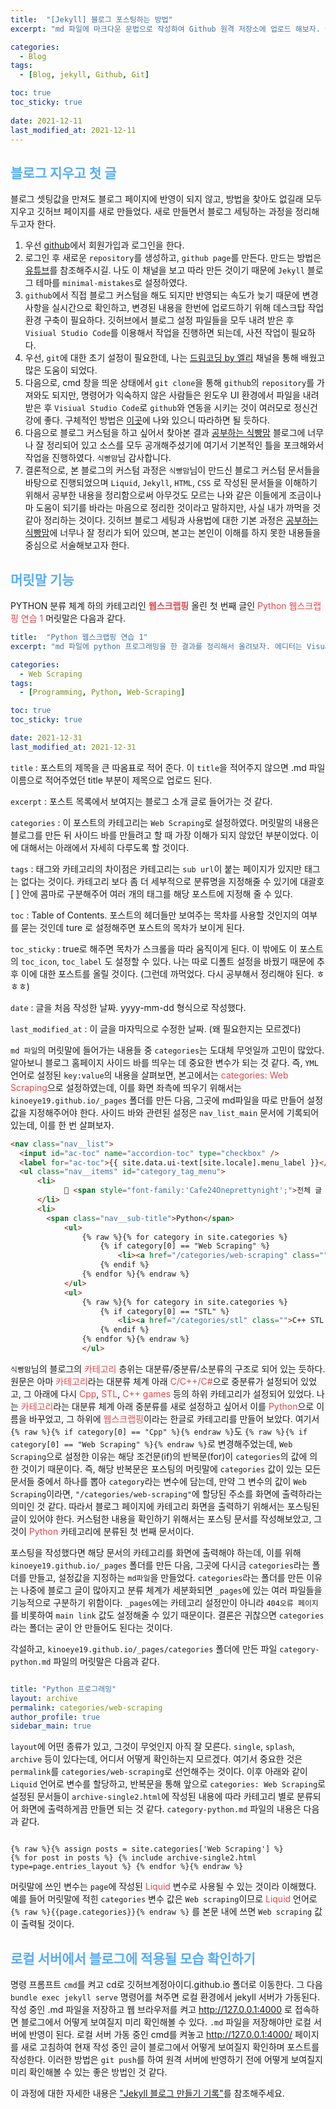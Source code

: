 ```yaml
---
title:  "[Jekyll] 블로그 포스팅하는 방법"
excerpt: "md 파일에 마크다운 문법으로 작성하여 Github 원격 저장소에 업로드 해보자. 에디터는 Visual Studio code 사용! 로컬 서버에서 확인도 해보자. "

categories:
  - Blog
tags:
  - [Blog, jekyll, Github, Git]

toc: true
toc_sticky: true
 
date: 2021-12-11
last_modified_at: 2021-12-11
---
```



## <span style="color:#58ACFA">**블로그 지우고 첫 글**</span>

블로그 셋팅값을 만져도 블로그 페이지에 반영이 되지 않고, 방법을 찾아도 없길래 모두 지우고 깃허브 페이지를 새로 만들었다.
새로 만들면서 블로그 세팅하는 과정을 정리해두고자 한다. 

1. 우선 [github](www.github.com)에서 회원가입과 로그인을 한다. 
2. 로그인 후 새로운 `repository`를 생성하고,  `github page`를 만든다. 만드는 방법은 [유튜브](https://www.youtube.com/watch?v=ACzFIAOsfpM)를 참조해주시길. 나도 이 채널을 보고 따라 만든 것이기 때문에 `Jekyll` 블로그 테마를 `minimal-mistakes`로 설정하였다.  
3. `github`에서 직접 블로그 커스텀을 해도 되지만 반영되는 속도가 늦기 때문에 변경 사항을 실시간으로 확인하고, 변경된 내용을 한번에 업로드하기 위해 데스크탑 작업 환경 구축이 필요하다. 깃허브에서 블로그 설정 파일들을 모두 내려 받은 후 `Visiual Studio Code`를 이용해서 작업을 진행하면 되는데, 사전 작업이 필요하다.  
4. 우선, `git`에 대한 초기 설정이 필요한데, 나는 [드림코딩 by 엘리](https://www.youtube.com/watch?v=Z9dvM7qgN9s) 채널을 통해 배웠고 많은 도움이 되었다. 
5. 다음으로, cmd 창을 띄운 상태에서 `git clone`을 통해 `github`의 `repository`를 가져와도 되지만, 명령어가 익숙하지 않은 사람들은 윈도우 UI 환경에서 파일을 내려 받은 후 `Visiual Studio Code`로 `github`와 연동을 시키는 것이 여러모로 정신건강에 좋다. 구체적인 방법은 [이곳](https://doheejin.github.io/git/2021/02/15/github-blog-local.html)에 나와 있으니 따라하면 될 듯하다.  
6. 다음으로 블로그 커스텀을 하고 싶어서 찾아본 결과 [공부하는 식빵맘](https://ansohxxn.github.io/index.html) 블로그에 너무나 잘 정리되어 있고 소스를 모두 공개해주셨기에 여기서 기본적인 틀을 포크해와서 작업을 진행하였다. `식빵맘`님 감사합니다.
7. 결론적으로, 본 블로그의 커스텀 과정은 `식빵맘`님이 만드신 블로그 커스텀 문서들을 바탕으로 진행되었으며 `Liquid`, `Jekyll`, `HTML`, `CSS` 로 작성된 문서들을 이해하기 위해서 공부한 내용을 정리함으로써 아무것도 모르는 나와 같은 이들에게 조금이나마 도움이 되기를 바라는 마음으로 정리한 것이라고 말하지만, 사실 내가 까먹을 것 같아 정리하는 것이다. 깃허브 블로그 세팅과 사용법에 대한 기본 과정은 [공부하는 식빵맘](https://ansohxxn.github.io/index.html)에 너무나 잘 정리가 되어 있으며, 본고는 본인이 이해를 하지 못한 내용들을 중심으로 서술해보고자 한다.  



## <span style="color:#58ACFA">**머릿말 기능**</span>

PYTHON 분류 체계 하의 카테고리인 <span style="color:#DE494D">**웹스크랩핑**</span> 올린 첫 번째 글인 <span style="color:#DE494D">Python 웹스크랩핑 연습 1</span> 머릿말은 다음과 같다. 

```yaml
title:  "Python 웹스크랩핑 연습 1" 
excerpt: "md 파일에 python 프로그래밍을 한 결과를 정리해서 올려보자. 에디터는 Visual Studio code 사용! 로컬 서버에서 확인도 해보자."

categories:
  - Web Scraping
tags:
  - [Programming, Python, Web-Scraping]

toc: true
toc_sticky: true

date: 2021-12-31
last_modified_at: 2021-12-31

```



`title` : 포스트의 제목을 큰 따옴표로 적어 준다. 이 `title`을 적어주지 않으면 .md 파일 이름으로 적어주었던 title 부분이 제목으로 업로드 된다.

`excerpt` : 포스트 목록에서 보여지는 블로그 소개 글로 들어가는 것 같다.   


`categories` : 이 포스트의 카테고리는 `Web Scraping`로 설정하였다. 머릿말의 내용은 블로그를 만든 뒤 사이드 바를 만들려고 할 때 가장 이해가 되지 않았던 부분이었다. 이에 대해서는 아래에서 자세히 다루도록 할 것이다.   


`tags` : 태그와 카테고리의 차이점은 카테고리는 `sub url`이 붙는 페이지가 있지만 태그는 없다는 것이다. 카테고리 보다 좀 더 세부적으로 분류명을 지정해줄 수 있기에 대괄호 [ ] 안에 콤마로 구분해주어 여러 개의 태그를 해당 포스트에 지정해 줄 수 있다. 

`toc` : Table of Contents. 포스트의 헤더들만 보여주는 목차를 사용할 것인지의 여부를 묻는 것인데 ture 로 설정해주면 포스트의 목차가 보이게 된다.

`toc_sticky` : true로 해주면 목차가 스크롤을 따라 움직이게 된다. 이 밖에도 이 포스트의 `toc_icon`, `toc_label` 도 설정할 수 있다. 나는 따로 디폴트 설정을 바꿨기 때문에 추후 이에 대한 포스트를 올릴 것이다. (그런데 까먹었다. 다시 공부해서 정리해야 된다. ㅎㅎㅎ)

`date` : 글을 처음 작성한 날짜. yyyy-mm-dd 형식으로 작성했다.

`last_modified_at` : 이 글을 마자믹으로 수정한 날짜. (왜 필요한지는 모르겠다)


`md 파일`의 머릿말에 들어가는 내용들 중 `categories`는 도대체 무엇일까 고민이 많았다. 알아보니 블로그 홈페이지 사이드 바를 띄우는 데 중요한 변수가 되는 것 같다. 즉, `YML` 언어로 설정된 `key:value`의 내용을 살펴보면, 본고에서는 <span style="color:#DE494D">categories: Web Scraping</span>으로 설정하였는데, 이를 화면 좌측에 띄우기 위해서는 `kinoeye19.github.io/_pages` 폴더를 만든 다음, 그곳에 md파일을 따로 만들어 설정값을 지정해주어야 한다. 사이드 바와 관련된 설정은 `nav_list_main` 문서에 기록되어 있는데, 이를 한 번 살펴보자. 



```html
<nav class="nav__list">
  <input id="ac-toc" name="accordion-toc" type="checkbox" />
  <label for="ac-toc">{{ site.data.ui-text[site.locale].menu_label }}</label>
  <ul class="nav__items" id="category_tag_menu">
      <li>
            📂 <span style="font-family:'Cafe24Oneprettynight';">전체 글 수</style> <span style="font-family:'Coming Soon';">{{sum}}</style> <span style="font-family:'NanumSquareRound';">개</style> 
      </li>
      <li>
        <span class="nav__sub-title">Python</span>
            <ul>
                {% raw %}{% for category in site.categories %}
                    {% if category[0] == "Web Scraping" %}
                        <li><a href="/categories/web-scraping" class="">웹스크랩핑 ({{category[1].size}})</a></li>
                    {% endif %}
                {% endfor %}{% endraw %}
            </ul>
            <ul>
                {% raw %}{% for category in site.categories %}
                    {% if category[0] == "STL" %}
                        <li><a href="/categories/stl" class="">C++ STL & 표준 ({{category[1].size}})</a></li>
                    {% endif %}
                {% endfor %}{% endraw %}
                </ul>
```

`식빵맘`님의 블로그의 <span style="color:#DE494D">카테고리</span> 층위는 대분류/중분류/소분류의 구조로 되어 있는 듯하다. 원문은 아마 <span style="color:#DE494D">카테고리</span>라는 대분류 체계 아래 <span style="color:#DE494D">C/C++/C#</span>으로 중분류가 설정되어 있었고, 그 아래에 다시 <span style="color:#DE494D">Cpp</span>, <span style="color:#DE494D">STL</span>, <span style="color:#DE494D">C++ games</span> 등의 하위 카테고리가 설정되어 있었다. 나는 <span style="color:#DE494D">카테고리</span>라는 대분류 체계 아래 중분류를 새로 설정하고 싶어서 이를 <span style="color:#DE494D">Python</span>으로 이름을 바꾸었고, 그 하위에 <span style="color:#DE494D">웹스크랩핑</span>이라는 한글로 카테고리를 만들어 보았다. 여기서 `{% raw %}{% if category[0] == "Cpp" %}{% endraw %}`도 `{% raw %}{% if category[0] == "Web Scraping" %}{% endraw %}`로 변경해주었는데, `Web Scraping`으로 설정한 이유는 해당 조건문(if)의 반복문(for)이 `categories`의 값에 의한 것이기 때문이다. 즉, 해당 반복문은 포스팅의 머릿말에 `categories` 값이 있는 모든 문서들 중에서 하나를 뽑아 `category`라는 변수에 담는데, 만약 그 변수의 값이 `Web Scraping`이라면, `"/categories/web-scraping"`에 할당된 주소를 화면에 출력하라는 의미인 것 같다. 따라서 블로그 페이지에 카테고리 화면을 출력하기 위해서는 포스팅된 글이 있어야 한다. 커스텀한 내용을 확인하기 위해서는 포스팅 문서를 작성해보았고, 그것이 <span style="color:#DE494D">Python</span> 카테고리에 분류된 첫 번째 문서이다.  

포스팅을 작성했다면 해당 문서의 카테고리를 화면에 출력해야 하는데, 이를 위해 `kinoeye19.github.io/_pages` 폴더를 만든 다음, 그곳에 다시금 `categories`라는 폴더를 만들고, 설정값을 지정하는 `md파일`을 만들었다. `categories`라는 폴더를 만든 이유는 나중에 블로그 글이 많아지고 분류 체계가 세분화되면 `_pages`에 있는 여러 파일들을 기능적으로 구분하기 위함이다. `_pages`에는 카테고리 설정만이 아니라 `404오류 페이지`를 비롯하여 `main link` 값도 설정해줄 수 있기 때문이다. 결론은 귀찮으면 `categories`라는 폴더는 굳이 안 만들어도 된다는 것이다.  

각설하고, `kinoeye19.github.io/_pages/categories` 폴더에 만든 파일 `category-python.md` 파일의 머릿말은 다음과 같다. 



```yaml

title: "Python 프로그래밍"
layout: archive
permalink: categories/web-scraping
author_profile: true
sidebar_main: true

```

`layout`에 어떤 종류가 있고, 그것이 무엇인지 아직 잘 모른다. `single`, `splash`, `archive` 등이 있다는데, 어디서 어떻게 확인하는지 모르겠다. 여기서 중요한 것은 `permalink`를 `categories/web-scraping`로 선언해주는 것이다. 이후 아래와 같이 `Liquid` 언어로 변수를 할당하고, 반복문을 통해 앞으로 `categories: Web Scraping`로 설정된 문서들이 `archive-single2.html`에 작성된 내용에 따라 카테고리 별로 분류되어 화면에 출력하게끔 만들면 되는 것 같다. `category-python.md` 파일의 내용은 다음과 같다. 


```liquid

{% raw %}{% assign posts = site.categories['Web Scraping'] %}
{% for post in posts %} {% include archive-single2.html type=page.entries_layout %} {% endfor %}{% endraw %}

```





머릿말에 쓰인 변수는 `page`에 작성된 <span style="color:#DE494D">Liquid</span> 변수로 사용될 수 있는 것이라 이해했다. 예를 들어 머릿말에 적힌 `categories` 변수 값은 `Web scraping`이므로 <span style="color:#DE494D">Liquid</span> 언어로 `{% raw %}{{page.categories}}{% endraw %}` 를 본문 내에 쓰면 `Web scraping` 값이 출력될 것이다.
 


## <span style="color:#58ACFA">**로컬 서버에서 블로그에 적용될 모습 확인하기**</span>

명령 프롬프트 `cmd`를 켜고 cd로 깃허브계정아이디.github.io 폴더로 이동한다. 그 다음 `bundle exec jekyll serve` 명령어를 쳐주면 로컬 환경에서 jekyll 서버가 가동된다. 작성 중인 .md 파일을 저장하고 웹 브라우저를 켜고 http://127.0.0.1:4000 로 접속하면 블로그에서 어떻게 보여질지 미리 확인해볼 수 있다. `.md` 파일을 저장해야만 로컬 서버에 반영이 된다. 로컬 서버 가동 중인 cmd를 켜놓고 http://127.0.0.1:4000/ 페이지를 새로 고침하여 현재 작성 중인 글이 블로그에서 어떻게 보여질지 확인하며 포스트를 작성한다. 이러한 방법은 `git push`를 하여 원격 서버에 반영하기 전에 어떻게 보여질지 미리 확인해볼 수 있는 좋은 방법인 것 같다.

이 과정에 대한 자세한 내용은 ["Jekyll 블로그 만들기 기록"](/posts/Blog/2021-12-11-2nd.md)를 참조해주세요. 
